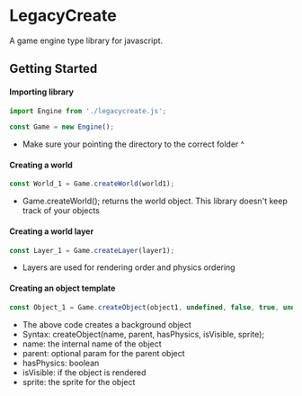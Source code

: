 # LegacyCreate
A game engine type library for javascript.

## Getting Started

#### Importing library
```javascript
import Engine from './legacycreate.js';

const Game = new Engine();
```
* Make sure your pointing the directory to the correct folder ^

#### Creating a world
```javascript
const World_1 = Game.createWorld(world1);
```
* Game.createWorld(); returns the world object. This library doesn't keep track of your objects

#### Creating a world layer
```javascript
const Layer_1 = Game.createLayer(layer1);
```
* Layers are used for rendering order and physics ordering

#### Creating an object template
```javascript
const Object_1 = Game.createObject(object1, undefined, false, true, undefined);
```
* The above code creates a background object
* Syntax: createObject(name, parent, hasPhysics, isVisible, sprite);
* name: the internal name of the object
* parent: optional param for the parent object
* hasPhysics: boolean
* isVisible: if the object is rendered
* sprite: the sprite for the object
